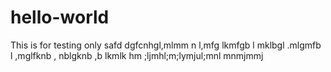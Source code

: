 # hello-world
This is for testing only 
safd dgfcnhgl,mlmm n
l,mfg lkmfgb
l mklbgl .mlgmfb
l ,mglfknb
, nblgknb
\,b lkmlk hm ;ljmhl;m;lymjul;mnl
mnmjmmj
